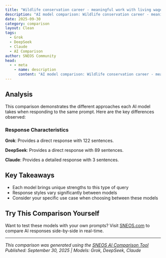 ```yaml
---
title: "Wildlife conservation career - meaningful work with living wage"
description: "AI model comparison: Wildlife conservation career - meaningful work with living wage..."
date: 2025-09-30
category: comparison
layout: Clean
tags:
  - Grok
  - DeepSeek
  - Claude
  - AI Comparison
author: SNEOS Community
head:
  - - meta
    - name: description
      content: "AI model comparison: Wildlife conservation career - meaningful work with living wage..."
---
```


<ChatComparison
  title="Wildlife conservation career - meaningful work with living wage"
  prompt="Wildlife conservation career - meaningful work with living wage"
  :responses='{"Grok": "A career in wildlife conservation can be deeply meaningful, as it involves protecting endangered species, preserving habitats, and contributing to the health of ecosystems. While the field is often associated with passion-driven work, securing a living wage is a valid and achievable goal with the right preparation, skills, and career path. Below, I\u2019ll outline key considerations, potential job roles, educational requirements, and strategies to ensure a sustainable income while doing impactful work in wildlife conservation.\n\n### Why Wildlife Conservation is Meaningful\n- **Impact on the Planet**: You contribute to saving species from extinction, restoring ecosystems, and combating climate change.\n- **Connection to Nature**: Many roles involve fieldwork, allowing you to work directly with animals and natural environments.\n- **Community and Global Reach**: Conservation often involves educating communities, influencing policy, and collaborating internationally to protect biodiversity.\n\n### Challenges with Pay in Wildlife Conservation\nIt\u2019s important to acknowledge that some entry-level or nonprofit roles in wildlife conservation may offer lower salaries, especially in comparison to corporate or tech industries. This is often due to limited funding for conservation projects and high demand for roles (many people are drawn to this field). However, with experience, specialization, and strategic career choices, you can achieve a living wage and even a comfortable income while doing meaningful work.\n\n### What Constitutes a Living Wage?\nA \u0022living wage\u0022 varies depending on location, cost of living, and personal circumstances. In the U.S., for example, a living wage might range from $40,000 to $60,000 annually in many areas, though it can be higher in expensive cities. Research the cost of living in your desired location to set realistic income goals. Tools like MIT\u2019s Living Wage Calculator can help.\n\n### Career Paths in Wildlife Conservation with a Living Wage\nHere are some roles in wildlife conservation, their potential salaries, and how to position yourself for higher earnings. Salary data is based on U.S. averages from sources like the Bureau of Labor Statistics (BLS), Glassdoor, and PayScale (as of 2023):\n\n1. **Wildlife Biologist**\n - **Description**: Study animals and their habitats, conduct research, and develop conservation plans.\n - **Salary**: $63,000\u2013$80,000/year (median, per BLS). Senior roles or those in government agencies can exceed $100,000.\n - **Education**: Bachelor\u2019s degree minimum (often in biology, ecology, or wildlife science); a master\u2019s or Ph.D. for advanced research or higher pay.\n - **Tip for Higher Pay**: Work for federal or state agencies (e.g., U.S. Fish and Wildlife Service) rather than smaller nonprofits; these roles often come with benefits and job security.\n\n2. **Conservation Scientist / Natural Resource Manager**\n - **Description**: Manage land and natural resources, oversee restoration projects, and advise on sustainable practices.\n - **Salary**: $61,000\u2013$85,000/year (median, per BLS). Senior positions can reach six figures.\n - **Education**: Bachelor\u2019s degree in environmental science, forestry, or related field; advanced degrees for leadership roles.\n - **Tip for Higher Pay**: Focus on roles in government or consulting firms that work with large-scale projects or private landowners.\n\n3. **Environmental Consultant**\n - **Description**: Advise businesses, governments, or organizations on environmental regulations, impact assessments, and conservation strategies.\n - **Salary**: $60,000\u2013$100,000\u002B/year depending on experience and specialization.\n - **Education**: Bachelor\u2019s degree in environmental science or related field; certifications (e.g., Certified Environmental Professional) can boost pay.\n - **Tip for Higher Pay**: Work for private firms or specialize in high-demand areas like renewable energy or climate adaptation.\n\n4. **Wildlife Veterinarian**\n - **Description**: Provide medical care to wild animals, often in zoos, rehabilitation centers, or field settings.\n - **Salary**: $90,000\u2013$120,000\u002B/year (median for veterinarians, per BLS). Specialized exotic animal vets can earn more.\n - **Education**: Doctor of Veterinary Medicine (DVM) degree; additional training in wildlife medicine.\n - **Tip for Higher Pay**: Work for well-funded zoos, aquariums, or international conservation organizations.\n\n5. **Park Ranger (Federal or State Parks)**\n - **Description**: Protect national or state parks, educate visitors, and assist with conservation efforts.\n - **Salary**: $40,000\u2013$70,000/year (federal roles via National Park Service often pay better than state roles).\n - **Education**: Bachelor\u2019s degree often preferred; some roles require only a high school diploma with experience.\n - **Tip for Higher Pay**: Aim for federal positions (GS-5 to GS-9 pay grades) and seek promotions to supervisory roles.\n\n6. **Nonprofit Director or Program Manager**\n - **Description**: Lead conservation programs, manage budgets, and fundraise for organizations like the World Wildlife Fund (WWF) or local groups.\n - **Salary**: $50,000\u2013$100,000\u002B/year for mid- to senior-level roles.\n - **Education**: Bachelor\u2019s degree; often an MBA or master\u2019s in nonprofit management for higher roles.\n - **Tip for Higher Pay**: Build skills in fundraising, grant writing, and leadership to advance to executive positions in larger organizations.\n\n7. **Wildlife Policy Analyst or Advocate**\n - **Description**: Work on legislation, policy development, or advocacy to protect wildlife and habitats.\n - **Salary**: $50,000\u2013$90,000\u002B/year, especially in government or large NGOs.\n - **Education**: Bachelor\u2019s or master\u2019s in environmental policy, political science, or related field.\n - **Tip for Higher Pay**: Focus on roles in government agencies or international organizations like the United Nations Environment Programme (UNEP).\n\n8. **Ecotourism Manager or Educator**\n - **Description**: Develop sustainable tourism programs or educate the public about conservation through museums, zoos, or guided tours.\n - **Salary**: $40,000\u2013$70,000/year, with potential for more in high-tourism areas or private companies.\n - **Education**: Bachelor\u2019s degree in environmental education, tourism, or related field.\n - **Tip for Higher Pay**: Work in popular destinations or for private tour companies with premium offerings.\n\n### Steps to Build a Wildlife Conservation Career with a Living Wage\n1. **Get the Right Education**\n - A bachelor\u2019s degree in biology, ecology, environmental science, or a related field is often the minimum requirement for most roles.\n - Consider a master\u2019s or Ph.D. if you aim for research, academia, or leadership positions with higher pay.\n - Look for programs with strong field components, internships, or connections to conservation organizations.\n\n2. **Gain Experience Early**\n - Volunteer or intern with local wildlife rehab centers, national parks, or nonprofits to build skills and networks.\n - Seek seasonal fieldwork opportunities (e.g., tracking migratory birds or monitoring sea turtles) to gain hands-on experience.\n - Many entry-level roles are stepping stones to better-paying positions, so don\u2019t shy away from them initially.\n\n3. **Develop Marketable Skills**\n - **Technical Skills**: Learn GIS (Geographic Information Systems), data analysis, and remote sensing for research roles.\n - **Communication Skills**: Grant writing, public speaking, and community outreach are valuable for fundraising and advocacy.\n - **Certifications**: Obtain credentials like Wildlife Society certification or first aid training for fieldwork.\n\n4. **Choose the Right Employer**\n - **Government Agencies**: Federal (e.g., U.S. Fish and Wildlife Service, NOAA) and state roles often offer better salaries, benefits, and stability.\n - **Large NGOs**: Organizations like WWF, The Nature Conservancy, or Conservation International may pay more than smaller local groups.\n - **Private Sector**: Consulting firms, renewable energy companies, or ecotourism businesses can offer competitive wages while supporting conservation indirectly.\n\n5. **Network and Build a Reputation**\n - Attend conferences (e.g., Society for Conservation Biology meetings) to meet professionals and learn about job openings.\n - Publish research or contribute to conservation projects to establish credibility.\n - Join professional organizations like The Wildlife Society for resources and job boards.\n\n6. **Balance Passion with Practicality**\n - Be open to roles that may not involve direct fieldwork but still support conservation (e.g., policy, education, or administration), as these often pay better.\n - Consider hybrid roles or freelancing (e.g., environmental writing or photography) to supplement income while pursuing conservation work.\n\n### Additional Considerations\n- **Location**: Be willing to relocate to areas with more opportunities or lower costs of living. International work in developing countries may offer unique experiences but sometimes lower pay.\n- **Job Security**: Government and academic roles often provide more stability than nonprofit or contract work.\n- **Work-Life Balance**: Fieldwork can be physically demanding and involve long hours or travel. Higher-paying office-based roles might offer better balance.\n- **Benefits**: Look for jobs with health insurance, retirement plans, and paid leave, which add significant value beyond salary.\n\n### Resources to Get Started\n- **Job Boards**: Check sites like Conservation Job Board (conservationjobboard.com), EcoJobs (ecojobs.com), and USAJobs.gov (for federal roles).\n- **Organizations**: Explore opportunities with WWF, The Nature Conservancy, Audubon Society, or local wildlife agencies.\n- **Scholarships/Grants**: Look for funding to offset education costs, such as those offered by the National Wildlife Federation or university programs.\n- **Mentorship**: Connect with professionals through LinkedIn or programs like the Emerging Wildlife Conservation Leaders initiative.\n\n### Final Thoughts\nA career in wildlife conservation can absolutely provide both meaningful work and a living wage, especially if you\u2019re strategic about your path. Start with entry-level roles or internships to gain experience, pursue education or certifications to increase your earning potential, and target employers with stable funding and growth opportunities. While the journey may require patience and", "DeepSeek": "Of course. A career in wildlife conservation that is both meaningful and provides a living wage is an achievable goal, but it often requires specific strategies. The field is competitive, and entry-level positions can be low-paying. However, with the right education, skills, and career path, you can build a stable and rewarding career.\n\nHere\u2019s a breakdown of how to navigate toward a meaningful wildlife conservation career with a living wage.\n\n### The Core Challenge\n* **Passion vs. Pay:** Many people are willing to work for passion, which can suppress wages for entry-level field tech or volunteer roles.\n* **Funding:** Many organizations (non-profits, government agencies) operate on grants and donations, which can limit salary budgets.\n\n### Key Strategies for a Sustainable Career\n\n1. **Specialize, Don\u0027t Generalize:** Broad \u0022love for animals\u0022 isn\u0027t enough. Develop a high-demand, specific skill set.\n2. **Get the Right Education:** A Bachelor\u0027s degree is often the minimum. A Master\u0027s degree is increasingly the standard for higher-paying, permanent positions.\n3. **Gain Diverse Experience:** Combine field work with technical, analytical, or communication skills.\n4. **Target the Right Sectors:** Some sectors simply pay better than others.\n\n---\n\n### Promising Career Paths with Living Wage Potential\n\nHere are specific roles that are known to offer better compensation and stability.\n\n#### 1. Government Agency Roles (Often the most stable)\nThese jobs typically offer good benefits, pensions, and structured pay scales.\n\n* **Wildlife Biologist / Ecologist:** (Federal/State/Provincial)\n * **Employers:** U.S. Fish \u0026 Wildlife Service, National Park Service, USDA Wildlife Services, state/provincial natural resource agencies.\n * **What they do:** Monitor species populations, develop and implement conservation plans, conduct environmental impact assessments, write reports, and enforce regulations.\n * **Pay:** Often starts in the $45k - $65k range, with senior roles reaching $80k\u002B.\n* **Conservation Officer / Game Warden:**\n * **Employers:** State/Provincial wildlife agencies.\n * **What they do:** Enforce hunting/fishing laws, protect against poaching, conduct outreach, and sometimes assist with wildlife management.\n * **Pay:** Varies by region but often provides a solid middle-class wage with government benefits.\n* **Policy Analyst / Environmental Planner:**\n * **Employers:** EPA, Department of the Interior, state environmental departments, municipal governments.\n * **What they do:** Analyze the impact of policies, write legislation, review development proposals for environmental compliance.\n * **Pay:** Can be quite good, especially at the federal level ($60k - $90k\u002B).\n\n#### 2. Specialized Science and Technology Roles\nLeveraging technical skills is a huge advantage.\n\n* **GIS (Geographic Information Systems) Specialist / Spatial Ecologist:**\n * **What they do:** Map habitats, track animal movements (using radio/GPS data), analyze landscape changes. This skill is in high demand across *all* sectors.\n * **Pay:** $55k - $85k\u002B.\n* **Quantitative Ecologist / Population Modeler:**\n * **What they do:** Use statistics and programming (R, Python) to analyze complex population data, predict trends, and model the effects of climate change or management actions. A highly specialized and valued skill.\n * **Pay:** $70k - $100k\u002B, especially in consulting or federal research.\n* **Wildlife Veterinarian or Veterinary Technician:**\n * **What they do:** Provide medical care to wildlife in rehabilitation centers, zoos, or in the field. Requires a DVM (Doctor of Veterinary Medicine) degree.\n * **Pay:** High ($80k - $120k\u002B), but requires significant education debt.\n\n#### 3. Private Sector \u0026 Consulting\nThese roles directly serve industry clients, which often leads to higher pay.\n\n* **Environmental Consultant:**\n * **Employers:** Firms like AECOM, Stantec, ERM.\n * **What they do:** Work with developers, energy companies, etc., to ensure they comply with environmental laws (e.g., Endangered Species Act, Migratory Bird Treaty Act). Conduct surveys, write mitigation plans, and assess impact.\n * **Pay:** $50k - $90k\u002B. This is one of the most reliable paths to a good wage in ecology.\n\n#### 4. Non-Profit \u0026 NGO Roles (with a strategic approach)\nWhile pay can be lower, leadership and specialized roles are compensated well.\n\n* **Program Manager / Director:** (Non-Profit)\n * **What they do:** Manage conservation projects, write grants, manage budgets, lead teams.\n * **Pay:** $60k - $100k\u002B. Moving from a \u0022Biologist\u0022 to a \u0022Manager\u0022 is a key salary jump.\n* **Grant Writer / Development Officer:**\n * **What they do:** Secure funding for the organization. A person who can reliably bring in money is extremely valuable.\n * **Pay:** $50k - $80k\u002B.\n\n---\n\n### Your Action Plan\n\n1. **Education:**\n * **Bachelor\u0027s:** Get a degree in Wildlife Biology, Ecology, Environmental Science, or a related field. **Get good grades.**\n * **Gain Experience in Undergrad:** Volunteer in a professor\u0027s lab, get summer internships. This is non-negotiable.\n * **Master\u0027s Degree:** Seriously consider it. It opens doors to higher-level, better-paying positions and allows you to specialize.\n\n2. **Build a High-Value Skill Set:**\n * **Hard Skills:** Become proficient in **GIS** (ArcGIS, QGIS) and **statistical programming** (R is the standard). These are force multipliers for your resume.\n * **Soft Skills:** Develop excellent scientific writing, public speaking, and project management skills.\n\n3. **Be Strategic with Early-Career Jobs:**\n * Take those seasonal field tech jobs to build your field skills and network, but have a plan.\n * After 1-2 seasons, pivot toward a role that uses a technical skill (e.g., data analysis for a project) or move into an assistant role at a government agency or consulting firm.\n\n4. **Network Relentlessly:**\n * Join professional societies like **The Wildlife Society** or **Society for Conservation Biology**. Attend their conferences.\n * Connect with people on LinkedIn who have jobs you want. Ask for informational interviews.\n\n### Final Reality Check\n\n* **Location Matters:** Be willing to move for the right opportunity. Jobs are not evenly distributed.\n* **\u0022Living Wage\u0022 is Subjective:** Define what this means for you (salary, benefits, work-life balance, location).\n* **Persistence is Key:** The path is not always linear. You may need to take a less-than-ideal job to get your foot in the door.\n\nThis career path requires more than just passion\u2014it requires strategy and business acumen. By positioning yourself as a skilled professional who solves problems, you can absolutely find deeply meaningful work that also supports a comfortable life.", "Claude": "Wildlife conservation offers many meaningful career paths, though compensation can vary widely. Here are some options that typically provide living wages:\n\n## Government Positions\n- **Wildlife Biologist** (federal/state agencies): $50K-$90K\u002B\n- **Park Ranger/Manager**: $45K-$80K\u002B\n- **Environmental Compliance Specialist**: $55K-$85K\u002B\n- **Research Scientist** (USGS, NOAA, etc.): $60K-$100K\u002B\n\n## Private Sector/Consulting\n- **Environmental Consultant**: $55K-$95K\u002B\n- **Wildlife Management for utilities/developers**: $60K-$90K\u002B\n- **Corporate sustainability roles**: $65K-$110K\u002B\n\n## Non-Profit Leadership\n- **Program Director/Manager**: $50K-$85K\u002B\n- **Grant Writer/Development**: $45K-$75K\u002B\n- **Conservation Scientist**: $55K-$90K\u002B\n\n## Education/Outreach\n- **Zoo/Aquarium positions**: $40K-$80K\u002B (varies widely)\n- **Environmental educator**: $35K-$65K\u002B\n- **University professor**: $60K-$120K\u002B (with PhD)\n\n## Tips for Better Compensation:\n- Pursue specialized skills (GIS, data analysis, drone technology)\n- Consider hybrid roles combining conservation with business/policy\n- Look into federal positions (often better benefits/job security)\n- Build expertise in high-demand areas like climate change adaptation\n\nWould you like me to elaborate on any specific path or discuss educational requirements for roles that interest you?"}' 
  published-date="16:19"
/>

## Analysis

This comparison demonstrates the different approaches each AI model takes when responding to the same prompt. Here are the key differences observed:

### Response Characteristics

**Grok**: Provides a direct response with 122 sentences. 

**DeepSeek**: Provides a direct response with 89 sentences. 

**Claude**: Provides a detailed response with 3 sentences. 

## Key Takeaways

- Each model brings unique strengths to this type of query
- Response styles vary significantly between models
- Consider your specific use case when choosing between these models

## Try This Comparison Yourself

Want to test these models with your own prompts? Visit [SNEOS.com](https://sneos.com) to compare AI responses side-by-side in real-time.

---

*This comparison was generated using the [SNEOS AI Comparison Tool](https://sneos.com)*
*Published: September 30, 2025 | Models: Grok, DeepSeek, Claude*
